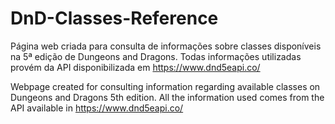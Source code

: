 # DnD-Classes-Reference
Página web criada para consulta de informações sobre classes disponíveis na 5ª edição de Dungeons and Dragons.
Todas informações utilizadas provém da API disponibilizada em https://www.dnd5eapi.co/

Webpage created for consulting information regarding available classes on Dungeons and Dragons 5th edition.
All the information used comes from the API available in https://www.dnd5eapi.co/

